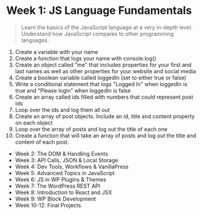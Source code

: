 # Week 1: JS Language Fundamentals

> Learn the basics of the JavaScript language at a very in-depth level.  Understand how JavaScript compares to other programming languages.

1. Create a variable with your name
2. Create a function that logs your name with console.log()
3. Create an object called "me" that includes properties for your first and last names as well as other properties for your website and social media
4. Create a boolean variable called loggedIn (set to either true or false)
5. Write a conditional statement that logs "Logged In" when loggedIn is true and "Please login" when loggedIn is false
6. Create an array called ids filled with numbers that could represent post ids
7. Loop over the ids and log them all out
8. Create an array of post objects. Include an id, title and content property on each object
9. Loop over the array of posts and log out the title of each one
10. Create a function that will take an array of posts and log out the title and content of each post.


- Week 2: The DOM & Handling Events
- Week 3: API Calls, JSON & Local Storage
- Week 4: Dev Tools, Workflows & VanillaPress
- Week 5: Advanced Topics in JavaScript
- Week 6: JS in WP Plugins & Themes
- Week 7: The WordPress REST API
- Week 8: Introduction to React and JSX
- Week 9: WP Block Development
- Week 10-12: Final Projects